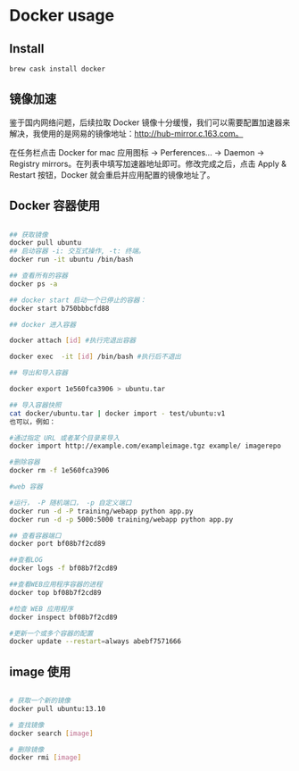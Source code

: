 # Docker usage

## Install

```bash
brew cask install docker
```

## 镜像加速

鉴于国内网络问题，后续拉取 Docker 镜像十分缓慢，我们可以需要配置加速器来解决，我使用的是网易的镜像地址：http://hub-mirror.c.163.com。

在任务栏点击 Docker for mac 应用图标 -> Perferences... -> Daemon -> Registry mirrors。在列表中填写加速器地址即可。修改完成之后，点击 Apply & Restart 按钮，Docker 就会重启并应用配置的镜像地址了。

## Docker 容器使用

```bash

## 获取镜像
docker pull ubuntu
## 启动容器 -i: 交互式操作, -t: 终端。
docker run -it ubuntu /bin/bash

## 查看所有的容器
docker ps -a

## docker start 启动一个已停止的容器：
docker start b750bbbcfd88

## docker 进入容器

docker attach [id] #执行完退出容器

docker exec  -it [id] /bin/bash #执行后不退出

## 导出和导入容器

docker export 1e560fca3906 > ubuntu.tar

## 导入容器快照
cat docker/ubuntu.tar | docker import - test/ubuntu:v1
也可以，例如：

#通过指定 URL 或者某个目录来导入
docker import http://example.com/exampleimage.tgz example/ imagerepo

#删除容器
docker rm -f 1e560fca3906

#web 容器

#运行， -P 随机端口， -p 自定义端口
docker run -d -P training/webapp python app.py
docker run -d -p 5000:5000 training/webapp python app.py

## 查看容器端口
docker port bf08b7f2cd89

##查看LOG
docker logs -f bf08b7f2cd89

##查看WEB应用程序容器的进程
docker top bf08b7f2cd89

#检查 WEB 应用程序
docker inspect bf08b7f2cd89

#更新一个或多个容器的配置
docker update --restart=always abebf7571666
```

## image 使用

```bash

# 获取一个新的镜像
docker pull ubuntu:13.10

# 查找镜像
docker search [image]

# 删除镜像
docker rmi [image]


